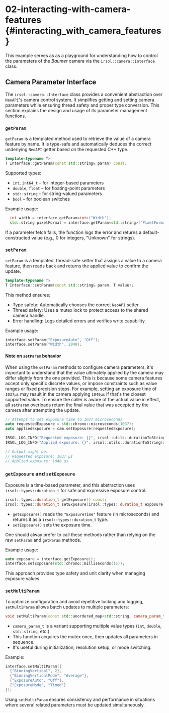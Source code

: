 # 02-interacting-with-camera-features {#interacting_with_camera_features}

This example serves as as a playground for understanding how to control the parameters of the _Baumer_ camera via the `irsol::camera::Interface` class.


## Camera Parameter Interface

The `irsol::camera::Interface` class provides a convenient abstraction over `NeoAPI`'s camera control system. It simplifies getting and setting camera parameters while ensuring thread safety and proper type conversion. This section explains the design and usage of its parameter management functions.

### `getParam`

`getParam` is a templated method used to retrieve the value of a camera feature by name. It is type-safe and automatically deduces the correct underlying `NeoAPI` getter based on the requested C++ type.
```cpp
template<typename T>
T Interface::getParam(const std::string& param) const;
```

Supported types:
  * `int`, `int64_t` – for integer-based parameters
  * `double`, `float` – for floating-point parameters
  * `std::string` – for string-valued parameters
  * `bool` – for boolean switches

Example usage:
```cpp
  int width = interface.getParam<int>("Width");
  std::string pixelFormat = interface.getParam<std::string>("PixelFormat");
```

If a parameter fetch fails, the function logs the error and returns a default-constructed value (e.g., 0 for integers, "Unknown" for strings).

### `setParam`

`setParam` is a templated, thread-safe setter that assigns a value to a camera feature, then reads back and returns the applied value to confirm the update.
```cpp
template<typename T>
T Interface::setParam(const std::string& param, T value);
```

This method ensures:
 * Type safety: Automatically chooses the correct `NeoAPI` setter.
 * Thread safety: Uses a mutex lock to protect access to the shared camera handle.
 * Error handling: Logs detailed errors and verifies write capability.

Example usage:
```cpp
interface.setParam("ExposureAuto", "Off");
interface.setParam("Width", 2048);
```

#### Note on `setParam` behavior
When using the `setParam` methods to configure camera parameters, it's important to understand that the value ultimately applied by the camera may differ slightly from the one provided. This is because some camera features accept only specific discrete values, or impose constraints such as value ranges or fixed precision steps. For example, setting an exposure time of `1037µs` may result in the camera applying `1040µs` if that's the closest supported value. To ensure the caller is aware of the actual value in effect, all `setParam` overloads return the final value that was accepted by the camera after attempting the update.

```cpp
// Attempt to set exposure time to 1037 microseconds
auto requestedExposure = std::chrono::microseconds(1037);
auto appliedExposure = cam.setExposure(requestedExposure);

IRSOL_LOG_INFO("Requested exposure: {}", irsol::utils::durationToString(requestedExposure));
IRSOL_LOG_INFO("Applied exposure: {}", irsol::utils::durationToString(appliedExposure));

// Output might be:
// Requested exposure: 1037 µs
// Applied exposure: 1040 µs
```


### `getExposure` and `setExposure`

Exposure is a time-based parameter, and this abstraction uses `irsol::types::duration_t` for safe and expressive exposure control.
```cpp
irsol::types::duration_t getExposure() const;
irsol::types::duration_t setExposure(irsol::types::duration_t exposure);
```
  * `getExposure()` reads the `"ExposureTime"` feature (in microseconds) and returns it as a `irsol::types::duration_t` type.
  * `setExposure()` sets the exposure time.
  
One should alway prefer to call these methods rather than relying on the raw `setParam` and `getParam` methods.

Example usage:

```cpp
auto exposure = interface.getExposure();
interface.setExposure(std::chrono::milliseconds(15));
```

This approach provides type safety and unit clarity when managing exposure values.

### `setMultiParam`

To optimize configuration and avoid repetitive locking and logging, `setMultiParam` allows batch updates to multiple parameters:
```cpp
void setMultiParam(const std::unordered_map<std::string, camera_param_t>& params);
```
 * `camera_param_t` is a variant supporting multiple value types (`int`, `double`, `std::string`, etc.).
 * This function acquires the mutex once, then updates all parameters in sequence.
 * It's useful during initialization, resolution setup, or mode switching.

Example:
```cpp
interface.setMultiParam({
  {"BinningVertical", 2},
  {"BinningVerticalMode", "Average"},
  {"ExposureAuto", "Off"},
  {"ExposureMode", "Timed"}
});
```

Using `setMultiParam` ensures consistency and performance in situations where several related parameters must be updated simultaneously.
